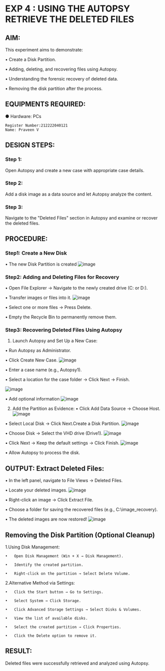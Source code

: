 # EXP 4 : USING THE AUTOPSY RETRIEVE THE DELETED FILES

## AIM:
This experiment aims to demonstrate:

  •	Create a Disk Partition.
  
  •	Adding, deleting, and recovering files using Autopsy.
  
  •	Understanding the forensic recovery of deleted data.
  
  •	Removing the disk partition after the process.

## EQUIPMENTS REQUIRED:
  ●	Hardware: PCs

```
Register Number:212222040121
Name: Praveen V
```

## DESIGN STEPS:
### Step 1:
Open Autopsy and create a new case with appropriate case details.

### Step 2:
Add a disk image as a data source and let Autopsy analyze the content.

### Step 3:
Navigate to the "Deleted Files" section in Autopsy and examine or recover the deleted files.


## PROCEDURE:
### Step1: Create a New Disk
  •	The new Disk Partition is created
  ![image](https://github.com/user-attachments/assets/19b59ff8-d8f8-4d0f-8d4a-5e1394c8c037)

### Step2: Adding and Deleting Files for Recovery
  •	Open File Explorer → Navigate to the newly created drive (C: or D:).
  
  •	Transfer images or files into it.
  ![image](https://github.com/user-attachments/assets/29edf11c-b7fb-49ea-9ce9-aba1215bc421)
  
  •	Select one or more files → Press Delete.
  
  •	Empty the Recycle Bin to permanently remove them.
  
### Step3: Recovering Deleted Files Using Autopsy
1. Launch Autopsy and Set Up a New Case:
 
  •	Run Autopsy as Administrator.

  •	Click Create New Case.
  ![image](https://github.com/user-attachments/assets/2a61d108-a014-4d70-a1f4-a58f715649f4)

  •	Enter a case name (e.g., Autopsy1).
  
  •	Select a location for the case folder → Click Next → Finish.

  ![image](https://github.com/user-attachments/assets/78ea718c-53a4-4512-8f3f-75538efd7d02)
  

  •	Add optional information
  ![image](https://github.com/user-attachments/assets/94e6ef9e-656b-4e66-b8cf-072045ba66e0)

2. Add the Partition as Evidence:
  •	Click Add Data Source → Choose Host.
  ![image](https://github.com/user-attachments/assets/aefff756-879c-4b26-93ca-866ed25736d4)

  •	Select Local Disk → Click Next.Create a Disk Partition.
  ![image](https://github.com/user-attachments/assets/f39ac8c9-89cd-42b9-b77a-ad6e69b4a54b)

  •	Choose Disk → Select the VHD drive (Drive1).
  ![image](https://github.com/user-attachments/assets/6114610a-5118-41fc-9f6c-07697c873d78)

  •	Click Next → Keep the default settings → Click Finish.
  ![image](https://github.com/user-attachments/assets/36c06665-32e1-4b85-9aca-24312320425b)

  •	Allow Autopsy to process the disk.

## OUTPUT: Extract Deleted Files:
  •	In the left panel, navigate to File Views → Deleted Files.
  
  •	Locate your deleted images.
  ![image](https://github.com/user-attachments/assets/769879a0-0209-4541-9107-eee21a1330df)

  •	Right-click an image → Click Extract File.
  
  •	Choose a folder for saving the recovered files (e.g., C:\image_recovery).
  
  •	The deleted images are now restored!
  ![image](https://github.com/user-attachments/assets/c50ac6b2-bb5e-489b-a93e-6dad4af1de2e)

## Removing the Disk Partition (Optional Cleanup)
1.Using Disk Management:

    •	Open Disk Management (Win + X → Disk Management).
    
    •	Identify the created partition.
    
    •	Right-click on the partition → Select Delete Volume.
  
2.Alternative Method via Settings:

    •	Click the Start button → Go to Settings.
    
    •	Select System → Click Storage.
    
    •	Click Advanced Storage Settings → Select Disks & Volumes.
    
    •	View the list of available disks.
    
    •	Select the created partition → Click Properties.
    
    •	Click the Delete option to remove it.


## RESULT:
Deleted files were successfully retrieved and analyzed using Autopsy.
